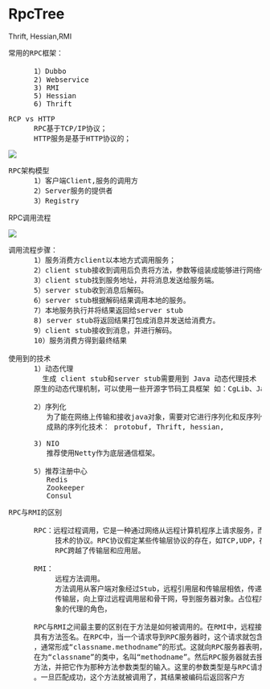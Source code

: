 # RpcTree
Thrift, Hessian,RMI

<pre>
常用的RPC框架：

      1）Dubbo
      2) Webservice
      3) RMI
      5) Hessian
      6) Thrift
</pre>

<pre>
RCP vs HTTP
      RPC基于TCP/IP协议；
      HTTP服务是基于HTTP协议的；
</pre>

![](https://i.imgur.com/h9gA4un.png)

<pre>
RPC架构模型
      1）客户端Client,服务的调用方
      2）Server服务的提供者
      3）Registry
</pre>

RPC调用流程

![](https://i.imgur.com/Xa67OLz.png)

<pre>
调用流程步骤：
      1）服务消费方client以本地方式调用服务；
      2）client stub接收到调用后负责将方法，参数等组装成能够进行网络传输的消息体。
      3）client stub找到服务地址，并将消息发送给服务端。
      5）server stub收到消息后解码。
      6）server stub根据解码结果调用本地的服务。
      7）本地服务执行并将结果返回给server stub
      8) server stub将返回结果打包成消息并发送给消费方。
      9）client stub接收到消息，并进行解码。
      10）服务消费方得到最终结果

使用到的技术
      1）动态代理 
        生成 client stub和server stub需要用到 Java 动态代理技术 ，我们可以使用JDK
      原生的动态代理机制，可以使用一些开源字节码工具框架 如：CgLib、Javassist等

      2）序列化
         为了能在网络上传输和接收java对象，需要对它进行序列化和反序列化操作。
         成熟的序列化技术： protobuf, Thrift, hessian,

      3) NIO
         推荐使用Netty作为底层通信框架。

      5）推荐注册中心
         Redis
         Zookeeper
         Consul
</pre>

<pre>
RPC与RMI的区别

      RPC：远程过程调用，它是一种通过网络从远程计算机程序上请求服务，而不需要了解底层网络
           技术的协议。RPC协议假定某些传输层协议的存在，如TCP,UDP，在OSI网络通信模型中，
           RPC跨越了传输层和应用层。

      RMI：
           远程方法调用。
           方法调用从客户端对象经过Stub，远程引用层和传输层相依，传递给主机，然后再经过
           传输层，向上穿过远程调用层和骨干网，导到服务器对象。占位程序扮演者远程服务器对
           象的代理的角色，

      RPC与RMI之间最主要的区别在于方法是如何被调用的。在RMI中，远程接口使每个远程方法都
      具有方法签名。在RPC中，当一个请求导到RPC服务器时，这个请求就包含了一个参数集合文本值
      ，通常形成“classname.methodname”的形式。这就向RPC服务器表明，被请求的方法
      在为“classname”的类中，名叫“methodname”。然后RPC服务器就去搜索与之相匹配的类和
      方法，并把它作为那种方法参数类型的输入。这里的参数类型是与RPC请求中的类型是匹配的
      。一旦匹配成功，这个方法就被调用了，其结果被编码后返回客户方
</pre>